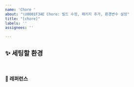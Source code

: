 ```yaml
---
name: 'Chore '
about: "\U0001F34E Chore: 빌드 수정, 패키지 추가, 환경변수 설정"
title: "[chore]"
labels: ''
assignees: ''

---
```


## ✨ 세팅할 환경

<br>

### 📕 레퍼런스
